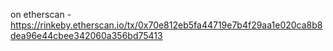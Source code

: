 on etherscan - https://rinkeby.etherscan.io/tx/0x70e812eb5fa44719e7b4f29aa1e020ca8b8dea96e44cbee342060a356bd75413
